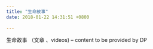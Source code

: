 ```yaml
--- 
title: "生命故事" 
date: 2018-01-22 14:31:51 +0800 
 
--- 
```

生命故事 （文章 、videos) – content to be provided by DP